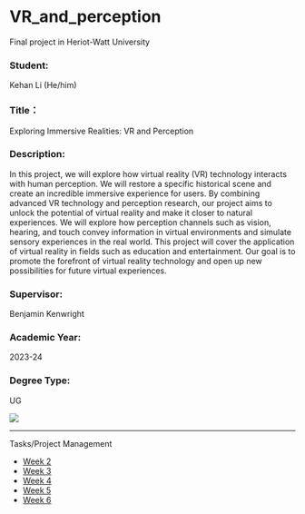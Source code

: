 # VR_and_perception
Final project in Heriot-Watt University
### Student: 
Kehan Li (He/him)
### Title：
Exploring Immersive Realities: VR and Perception
### Description: 
In this project, we will explore how virtual reality (VR) technology interacts with human perception. We will restore a specific historical scene and create an incredible immersive experience for users. By combining advanced VR technology and perception research, our project aims to unlock the potential of virtual reality and make it closer to natural experiences. We will explore how perception channels such as vision, hearing, and touch convey information in virtual environments and simulate sensory experiences in the real world. This project will cover the application of virtual reality in fields such as education and entertainment. Our goal is to promote the forefront of virtual reality technology and open up new possibilities for future virtual experiences.
### Supervisor: 
Benjamin Kenwright
### Academic Year: 
2023-24
### Degree Type: 
UG

![](https://www.technology-innovators.com/wp-content/uploads/2020/09/Human-Sensory-Possibility-of-Virtual-Reality.jpg)

---

Tasks/Project Management
* [Week 2](./wiki/week2.md)
* [Week 3](./wiki/week3.md)
* [Week 4](./wiki/week4.md)
* [Week 5](./wiki/week5.md)
* [Week 6](./wiki/week6.md)
  



